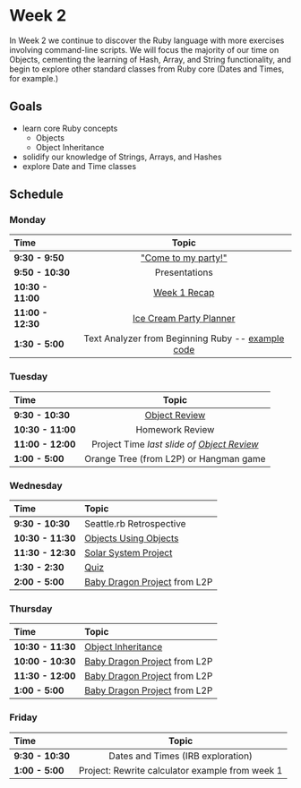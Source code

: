 # Week 2

In Week 2 we continue to discover the Ruby language with more exercises involving command-line scripts. We will focus the majority of our time on Objects, cementing the learning of Hash, Array, and String functionality, and begin to explore other standard classes from Ruby core (Dates and Times, for example.)

## Goals
- learn core Ruby concepts
    - Objects
    - Object Inheritance
- solidify our knowledge of Strings, Arrays, and Hashes
- explore Date and Time classes

## Schedule
### Monday

| Time              | Topic                                       |
|:------------------|:-------------------------------------------:|
| **9:30 - 9:50**   | ["Come to my party!"](monday/come_to_my_party.md)  |
| **9:50 - 10:30**  | Presentations                               |
| **10:30 - 11:00** | [Week 1 Recap](monday/recap.md)                    |
| **11:00 - 12:30** | [Ice Cream Party Planner](resources/ice_cream_party_planner/README.md) |
| **1:30 - 5:00** | Text Analyzer from Beginning Ruby -- [example code](resources/text_analyzer/analyzer) |


### Tuesday

| Time              | Topic                                      |
|:------------------|:------------------------------------------:|
| **9:30 - 10:30**  | [Object Review](tuesday/objects_review.md) |
| **10:30 - 11:00** | Homework Review                            |
| **11:00 - 12:00** | Project Time *last slide of [Object Review](tuesday/objects_review.md)* |
| **1:00 - 5:00** | Orange Tree (from L2P) or Hangman game |


### Wednesday

| Time              | Topic                    |
|:------------------|:-------------------------|
| **9:30 - 10:30**  | Seattle.rb Retrospective |
| **10:30 - 11:30** | [Objects Using Objects](wednesday/objects_using_objects.md) |
| **11:30 - 12:30** | [Solar System Project](resources/solar_systems/README.md) |
| **1:30 - 2:30** | [Quiz](https://canvas.instructure.com/courses/819456/quizzes/866384) |
| **2:00 - 5:00** | [Baby Dragon Project](resources/baby_dragon/README.md) from L2P |


### Thursday
| Time              | Topic              |
|:------------------|:-------------------|
| **10:30 - 11:30** | [Object Inheritance](thursday/inheritance.md) |
| **10:00 - 10:30** | [Baby Dragon Project](resources/baby_dragon/README.md) from L2P |
| **11:30 - 12:00** | [Baby Dragon Project](resources/baby_dragon/README.md) from L2P |
| **1:00 - 5:00** | [Baby Dragon Project](resources/baby_dragon/README.md) from L2P |

### Friday
| Time              | Topic                                          |
|:------------------|:----------------------------------------------:|
| **9:30 - 10:30**  | Dates and Times (IRB exploration)              |
| **1:00 - 5:00** | Project: Rewrite calculator example from week 1 |
